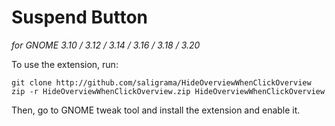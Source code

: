 Suspend Button
====================================

*for GNOME 3.10 / 3.12 / 3.14 / 3.16 / 3.18 / 3.20*

To use the extension, run:

    git clone http://github.com/saligrama/HideOverviewWhenClickOverview
    zip -r HideOverviewWhenClickOverview.zip HideOverviewWhenClickOverview

Then, go to GNOME tweak tool and install the extension and enable it.
